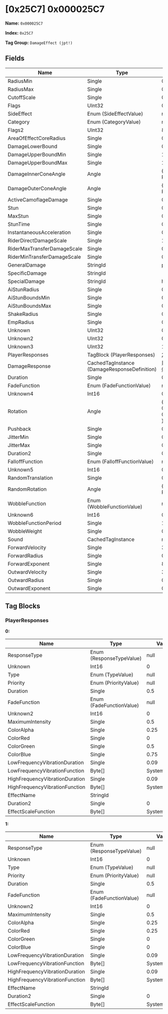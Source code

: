 # [0x25C7] 0x000025C7

**Name:** ```0x000025C7```

**Index:** ```0x25C7```

**Tag Group:** ```DamageEffect (jpt!)```

## Fields

Name	| Type	| Value
---	|---	|---	|
RadiusMin	|Single	|0
RadiusMax	|Single	|0
CutoffScale	|Single	|0
Flags	|UInt32	|0
SideEffect	|Enum (SideEffectValue)	|null
Category	|Enum (CategoryValue)	|null
Flags2	|UInt32	|8194
AreaOfEffectCoreRadius	|Single	|0
DamageLowerBound	|Single	|0
DamageUpperBoundMin	|Single	|10
DamageUpperBoundMax	|Single	|10
DamageInnerConeAngle	|Angle	|{ Degrees: 0, Radians: 0 }
DamageOuterConeAngle	|Angle	|{ Degrees: 0, Radians: 0 }
ActiveCamoflageDamage	|Single	|0.2
Stun	|Single	|0
MaxStun	|Single	|0
StunTime	|Single	|0
InstantaneousAcceleration	|Single	|0.2
RiderDirectDamageScale	|Single	|1
RiderMaxTransferDamageScale	|Single	|0.5
RiderMinTransferDamageScale	|Single	|0
GeneralDamage	|StringId	|plasma_fast
SpecificDamage	|StringId	|
SpecialDamage	|StringId	|headshot
AiStunRadius	|Single	|0
AiStunBoundsMin	|Single	|0
AiStunBoundsMax	|Single	|0
ShakeRadius	|Single	|0
EmpRadius	|Single	|0
Unknown	|UInt32	|0
Unknown2	|UInt32	|0
Unknown3	|UInt32	|1065353216
PlayerResponses	|TagBlock (PlayerResponses)	|[2](#playerresponses)
DamageResponse	|CachedTagInstance (DamageResponseDefinition)	|[[0x1DF5] 0x00001DF5](../DamageResponseDefinition/1DF5.md)
Duration	|Single	|0.4
FadeFunction	|Enum (FadeFunctionValue)	|null
Unknown4	|Int16	|0
Rotation	|Angle	|{ Degrees: 0.4, Radians: 0.006981317 }
Pushback	|Single	|0.08
JitterMin	|Single	|0
JitterMax	|Single	|0
Duration2	|Single	|0
FalloffFunction	|Enum (FalloffFunctionValue)	|null
Unknown5	|Int16	|0
RandomTranslation	|Single	|0
RandomRotation	|Angle	|{ Degrees: 0, Radians: 0 }
WobbleFunction	|Enum (WobbleFunctionValue)	|null
Unknown6	|Int16	|0
WobbleFunctionPeriod	|Single	|1
WobbleWeight	|Single	|0
Sound	|CachedTagInstance	|null
ForwardVelocity	|Single	|35
ForwardRadius	|Single	|0.12
ForwardExponent	|Single	|8
OutwardVelocity	|Single	|3
OutwardRadius	|Single	|0.5
OutwardExponent	|Single	|0.2


## Tag Blocks

### PlayerResponses

**0:**

Name	| Type	| Value
---	|---	|---	|
ResponseType	|Enum (ResponseTypeValue)	|null
Unknown	|Int16	|0
Type	|Enum (TypeValue)	|null
Priority	|Enum (PriorityValue)	|null
Duration	|Single	|0.5
FadeFunction	|Enum (FadeFunctionValue)	|null
Unknown2	|Int16	|0
MaximumIntensity	|Single	|0.5
ColorAlpha	|Single	|0.25
ColorRed	|Single	|0
ColorGreen	|Single	|0.5
ColorBlue	|Single	|0.75
LowFrequencyVibrationDuration	|Single	|0.09
LowFrequencyVibrationFunction	|Byte[]	|System.Byte[]
HighFrequencyVibrationDuration	|Single	|0.09
HighFrequencyVibrationFunction	|Byte[]	|System.Byte[]
EffectName	|StringId	|
Duration2	|Single	|0
EffectScaleFunction	|Byte[]	|System.Byte[]


**1:**

Name	| Type	| Value
---	|---	|---	|
ResponseType	|Enum (ResponseTypeValue)	|null
Unknown	|Int16	|0
Type	|Enum (TypeValue)	|null
Priority	|Enum (PriorityValue)	|null
Duration	|Single	|0.5
FadeFunction	|Enum (FadeFunctionValue)	|null
Unknown2	|Int16	|0
MaximumIntensity	|Single	|0.5
ColorAlpha	|Single	|0.25
ColorRed	|Single	|0.25
ColorGreen	|Single	|0
ColorBlue	|Single	|0
LowFrequencyVibrationDuration	|Single	|0.09
LowFrequencyVibrationFunction	|Byte[]	|System.Byte[]
HighFrequencyVibrationDuration	|Single	|0.09
HighFrequencyVibrationFunction	|Byte[]	|System.Byte[]
EffectName	|StringId	|
Duration2	|Single	|0
EffectScaleFunction	|Byte[]	|System.Byte[]


